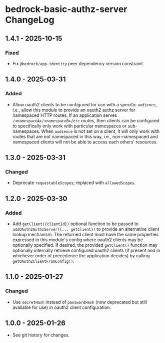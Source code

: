 # bedrock-basic-authz-server ChangeLog

## 1.4.1 - 2025-10-15

### Fixed
- Fix `@bedrock/app-identity` peer dependency version constraint.

## 1.4.0 - 2025-03-31

### Added
- Allow oauth2 clients to be configured for use with a specific `audience`,
  i.e., allow this module to provide an oauth2 authz server for namespaced
  HTTP routes. If an application serves `/<namespaceA>/<namespaceB>/etc`
  routes, then clients can be configured to specifically only work with
  particular namespaces or sub-namespaces. When `audience` is not set on
  a client, it will only work with routes that are not namespaced in this
  way, i.e., non-namespaced and namespaced clients will not be able to
  access each others' resources.

## 1.3.0 - 2025-03-31

### Changed
- Deprecate `requestableScopes`; replaced with `allowedScopes`.

## 1.2.0 - 2025-03-30

### Added
- Add `getClient({clientId})` optional function to be passed to
  `addOAuth2AuthzServer({... getClient})` to provide an alternative client
  lookup mechanism. The returned client must have the same properties
  expressed in this module's config where oauth2 clients may be optionally
  specified. If desired, the provided `getClient()` function may optionally
  internally retrieve configured oauth2 clients (if present and in
  whichever order of precedence the application decides) by calling
  `getOAuth2ClientFromConfig()`.

## 1.1.0 - 2025-01-27

### Changed
- Use `secretHash` instead of `passwordHash` (now deprecated but still
  available for use) in oauth2 client configuration.

## 1.0.0 - 2025-01-26

- See git history for changes.
